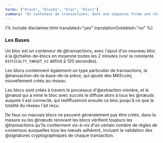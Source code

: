 ```yaml
---
terms: ["block", "blocks", "bloc", "blocs"]
summary: "Un conteneur de transactions, dont une séquence forme une chaîne de blocs."
---
```


{% include disclaimer.html translated="yes" translationOutdated="no" %}
### Les Bases

Un bloc est un conteneur de @transactions, avec l'ajout d'un nouveau bloc à la @chaîne-de-blocs en moyenne toutes les 2 minutes (voir la constante `DIFFICULTY_TARGET_V2` définit à 120 secondes).

Les blocs contiennent également un type particulier de transactions, la @transaction-de-la-base-de-la-pièce, qui ajoute des MKEcoinj nouvellement créés au réseau.

Les blocs sont créés à travers le processus d'@extraction-minière, et le @nœud qui a miné le bloc avec succès le diffuse alors à tous les @nœuds auquels il est connecté, qui rediffuseront ensuite ce bloc jusqu'à ce que la totalité du réseau l'ait reçu.

De faux ou mauvais blocs ne peuvent généralement pas être créés, dans la mesure ou les @nœuds recevant les blocs vérifient toujours les @transactions qu'ils contiennent vis-à-vis d'un certain nombre de règles de consensus auxquelles tous les nœuds adhèrent, incluant la validation des @signatures cryptographiques de chaque transaction.
